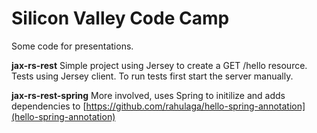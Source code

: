 Silicon Valley Code Camp
=========

Some code for presentations. 

**jax-rs-rest** Simple project using Jersey to create a GET /hello resource. Tests using Jersey client. To run tests first start the server manually.

**jax-rs-rest-spring** More involved, uses Spring to initilize and adds dependencies to [https://github.com/rahulaga/hello-spring-annotation](hello-spring-annotation)
